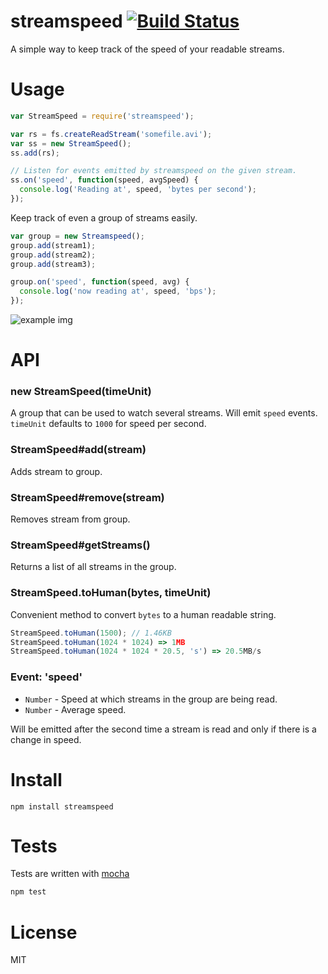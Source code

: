 # streamspeed [![Build Status](https://secure.travis-ci.org/fent/node-streamspeed.png)](http://travis-ci.org/fent/node-streamspeed)

A simple way to keep track of the speed of your readable streams.

# Usage

```js
var StreamSpeed = require('streamspeed');

var rs = fs.createReadStream('somefile.avi');
var ss = new StreamSpeed();
ss.add(rs);

// Listen for events emitted by streamspeed on the given stream.
ss.on('speed', function(speed, avgSpeed) {
  console.log('Reading at', speed, 'bytes per second');
});
```

Keep track of even a group of streams easily.

```js
var group = new Streamspeed();
group.add(stream1);
group.add(stream2);
group.add(stream3);

group.on('speed', function(speed, avg) {
  console.log('now reading at', speed, 'bps');
});
```

![example img](http://i.imgur.com/y47Sc.png)

# API
### new StreamSpeed(timeUnit)
A group that can be used to watch several streams. Will emit `speed` events. `timeUnit` defaults to `1000` for speed per second.

### StreamSpeed#add(stream)
Adds stream to group.

### StreamSpeed#remove(stream)
Removes stream from group.

### StreamSpeed#getStreams()
Returns a list of all streams in the group.

### StreamSpeed.toHuman(bytes, timeUnit)
Convenient method to convert `bytes` to a human readable string.

```js
StreamSpeed.toHuman(1500); // 1.46KB
StreamSpeed.toHuman(1024 * 1024) => 1MB
StreamSpeed.toHuman(1024 * 1024 * 20.5, 's') => 20.5MB/s
```

### Event: 'speed'
* `Number` - Speed at which streams in the group are being read.
* `Number` - Average speed.

Will be emitted after the second time a stream is read and only if there is a change in speed.


# Install

    npm install streamspeed


# Tests
Tests are written with [mocha](http://visionmedia.github.com/mocha/)

```bash
npm test
```

# License
MIT

